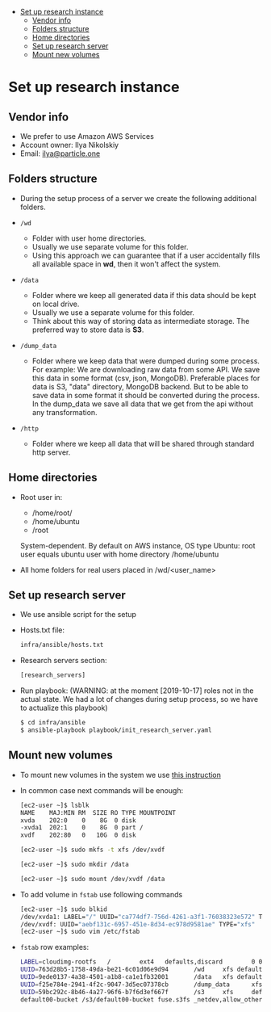 <!--ts-->
   * [Set up research instance](#set-up-research-instance)
      * [Vendor info](#vendor-info)
      * [Folders structure](#folders-structure)
      * [Home directories](#home-directories)
      * [Set up research server](#set-up-research-server)
      * [Mount new volumes](#mount-new-volumes)



<!--te-->

# Set up research instance

## Vendor info

- We prefer to use Amazon AWS Services
- Account owner: Ilya Nikolskiy
- Email: ilya@particle.one

## Folders structure

- During the setup process of a server we create the following additional
  folders.

- `/wd`
  - Folder with user home directories.
  - Usually we use separate volume for this folder.
  - Using this approach we can guarantee that if a user accidentally fills all
    available space in **wd**, then it won't affect the system.

- `/data`
  - Folder where we keep all generated data if this data should be kept on local
    drive.
  - Usually we use a separate volume for this folder.
  - Think about this way of storing data as intermediate storage. The preferred
    way to store data is **S3**.

- `/dump_data`
  - Folder where we keep data that were dumped during some process. For example:
    We are downloading raw data from some API. We save this data in some format
    (csv, json, MongoDB). Preferable places for data is S3, "data" directory,
    MongoDB backend. But to be able to save data in some format it should be
    converted during the process. In the dump_data we save all data that we get
    from the api without any transformation.

- `/http`
  - Folder where we keep all data that will be shared through standard http
    server.

## Home directories

- Root user in:
  - /home/root/
  - /home/ubuntu
  - /root

  System-dependent. By default on AWS instance, OS type Ubuntu: root user equals
  ubuntu user with home directory /home/ubuntu

- All home folders for real users placed in /wd/<user_name>

## Set up research server

- We use ansible script for the setup

- Hosts.txt file:
  ```bash
  infra/ansible/hosts.txt
  ```
- Research servers section:

  ```bash
  [research_servers]
  ```

- Run playbook: (WARNING: at the moment [2019-10-17] roles not in the actual
  state. We had a lot of changes during setup process, so we have to actualize
  this playbook)
  ```bash
  $ cd infra/ansible
  $ ansible-playbook playbook/init_research_server.yaml
  ```

## Mount new volumes

- To mount new volumes in the system we use
  [this instruction](https://docs.aws.amazon.com/AWSEC2/latest/UserGuide/ebs-using-volumes.html)

- In common case next commands will be enough:

  ```bash
  [ec2-user ~]$ lsblk
  NAME    MAJ:MIN RM  SIZE RO TYPE MOUNTPOINT
  xvda    202:0    0    8G  0 disk
  -xvda1  202:1    0    8G  0 part /
  xvdf    202:80   0   10G  0 disk

  [ec2-user ~]$ sudo mkfs -t xfs /dev/xvdf

  [ec2-user ~]$ sudo mkdir /data

  [ec2-user ~]$ sudo mount /dev/xvdf /data
  ```

- To add volume in `fstab` use following commands

  ```bash
  [ec2-user ~]$ sudo blkid
  /dev/xvda1: LABEL="/" UUID="ca774df7-756d-4261-a3f1-76038323e572" TYPE="xfs" PARTLABEL="Linux" PARTUUID="02dcd367-e87c-4f2e-9a72-a3cf8f299c10"
  /dev/xvdf: UUID="aebf131c-6957-451e-8d34-ec978d9581ae" TYPE="xfs"
  [ec2-user ~]$ sudo vim /etc/fstab
  ```

- `fstab` row examples:
  ```bash
  LABEL=cloudimg-rootfs   /        ext4   defaults,discard        0 0
  UUID=763d28b5-1758-49da-be21-6c01d06e9d94       /wd     xfs defaults,nofail     0       2
  UUID=9ede0137-4a38-4501-a1b8-ca1e1fb32001       /data   xfs defaults,nofail     0       2
  UUID=f25e784e-2941-4f2c-9047-3d5ec07378cb       /dump_data      xfs defaults,nofail     0       2
  UUID=59bc292c-8b46-4a27-96f6-b7f6d3ef667f       /s3     xfs     defaults,nofail 0       2
  default00-bucket /s3/default00-bucket fuse.s3fs _netdev,allow_other,passwd_file=/etc/passwd-s3fs-default00-bucket 0 0
  ```
